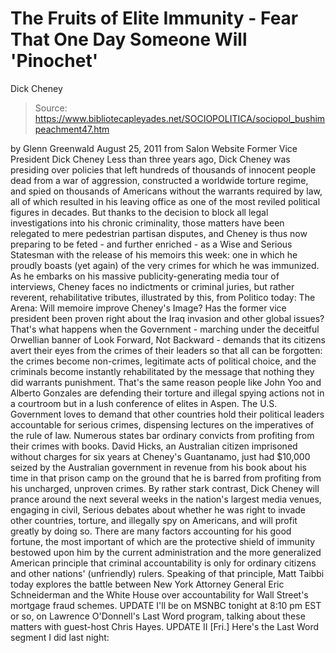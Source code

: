 # The Fruits of Elite Immunity - Fear That One Day Someone Will 'Pinochet' 
Dick Cheney

> Source: https://www.bibliotecapleyades.net/SOCIOPOLITICA/sociopol_bushimpeachment47.htm

by Glenn Greenwald
August 25, 2011
from
Salon Website
Former Vice President Dick Cheney
Less than three years ago, Dick Cheney was
presiding over policies that left hundreds of thousands of innocent people
dead from a war of aggression, constructed a worldwide torture regime, and
spied on thousands of Americans without the warrants required by law, all of
which resulted in his leaving office as one of the
most reviled political
figures in decades.
But thanks to the decision to block all legal
investigations into his chronic criminality, those matters have been
relegated to mere pedestrian partisan disputes, and Cheney is thus now
preparing to be feted - and further enriched - as a Wise and Serious
Statesman with the release of his memoirs this week: one in which he
proudly
boasts (yet again) of the very crimes for which he was immunized.
As he
embarks on his
massive publicity-generating media tour of interviews, Cheney
faces no indictments or criminal juries, but rather reverent, rehabilitative
tributes, illustrated by this, from
Politico today:
The Arena:
Will memoire improve Cheney's Image? Has the
former vice president been proven right about the Iraq invasion and
other global issues?
That's what happens when the Government - marching under the deceitful
Orwellian banner of Look Forward, Not Backward - demands that its citizens
avert their eyes from the crimes of their leaders so that all can be
forgotten:
the crimes become non-crimes, legitimate acts of political
choice, and the
criminals become instantly rehabilitated by the message that
nothing they did warrants punishment.
That's the same reason people like
John Yoo and Alberto Gonzales are defending their torture and illegal spying
actions not in a courtroom but in a
lush conference of elites in Aspen.
The U.S. Government loves to
demand that other countries hold their
political leaders accountable for serious crimes,
dispensing lectures on the
imperatives of the rule of law.
Numerous states
bar ordinary convicts from
profiting from their crimes with books.
David Hicks, an Australian citizen
imprisoned without charges for six years at Cheney's Guantanamo, just had
$10,000
seized by the Australian government in revenue from his book about
his time in that prison camp on the ground that he is barred from profiting
from his uncharged, unproven crimes.
By rather stark contrast, Dick Cheney will prance around the next several
weeks in the nation's largest media venues, engaging in civil, Serious
debates about whether he was right to invade other countries, torture, and
illegally spy on Americans, and will profit greatly by doing so.
There are
many factors accounting for his good fortune, the most important of which
are the protective shield of immunity bestowed upon him by the current
administration and the more generalized American principle that criminal
accountability is only for ordinary citizens and other nations' (unfriendly)
rulers.
Speaking of that principle, Matt Taibbi
today explores the battle between
New York Attorney General Eric Schneiderman and the White House over
accountability for Wall Street's mortgage fraud schemes.
UPDATE
I'll be on MSNBC tonight at 8:10 pm EST or so, on Lawrence
O'Donnell's Last Word program, talking about these matters with guest-host
Chris Hayes.
UPDATE II [Fri.]
Here's the Last Word segment I did last night:
